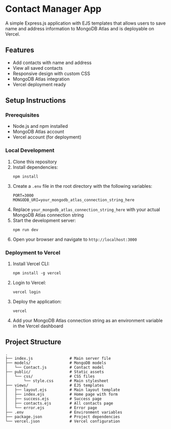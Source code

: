 # Contact Manager App

A simple Express.js application with EJS templates that allows users to save name and address information to MongoDB Atlas and is deployable on Vercel.

## Features

- Add contacts with name and address
- View all saved contacts
- Responsive design with custom CSS
- MongoDB Atlas integration
- Vercel deployment ready

## Setup Instructions

### Prerequisites

- Node.js and npm installed
- MongoDB Atlas account
- Vercel account (for deployment)

### Local Development

1. Clone this repository
2. Install dependencies:
   ```
   npm install
   ```
3. Create a `.env` file in the root directory with the following variables:
   ```
   PORT=3000
   MONGODB_URI=your_mongodb_atlas_connection_string_here
   ```
4. Replace `your_mongodb_atlas_connection_string_here` with your actual MongoDB Atlas connection string
5. Start the development server:
   ```
   npm run dev
   ```
6. Open your browser and navigate to `http://localhost:3000`

### Deployment to Vercel

1. Install Vercel CLI:
   ```
   npm install -g vercel
   ```
2. Login to Vercel:
   ```
   vercel login
   ```
3. Deploy the application:
   ```
   vercel
   ```
4. Add your MongoDB Atlas connection string as an environment variable in the Vercel dashboard

## Project Structure

```
.
├── index.js                # Main server file
├── models/                 # MongoDB models
│   └── Contact.js          # Contact model
├── public/                 # Static assets
│   └── css/                # CSS files
│       └── style.css       # Main stylesheet
├── views/                  # EJS templates
│   ├── layout.ejs          # Main layout template
│   ├── index.ejs           # Home page with form
│   ├── success.ejs         # Success page
│   ├── contacts.ejs        # All contacts page
│   └── error.ejs           # Error page
├── .env                    # Environment variables
├── package.json            # Project dependencies
└── vercel.json             # Vercel configuration
```
